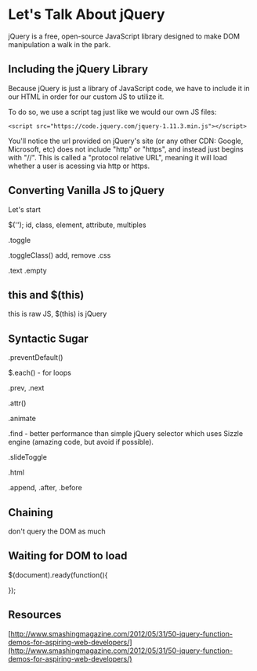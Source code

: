 # Let's Talk About jQuery

jQuery is a free, open-source JavaScript library designed to make DOM manipulation a walk in the park.

## Including the jQuery Library

Because jQuery is just a library of JavaScript code, we have to include it in our HTML in order for our custom JS to utilize it.

To do so, we use a script tag just like we would our own JS files:

	<script src="https://code.jquery.com/jquery-1.11.3.min.js"></script>

You'll notice the url provided on jQuery's site (or any other CDN: Google, Microsoft, etc) does not include "http" or "https", and instead just begins with "//". This is called a "protocol relative URL", meaning it will load whether a user is acessing via http or https.


## Converting Vanilla JS to jQuery

Let's start 

$('');
id, class, element, attribute, multiples

.toggle

.toggleClass() add, remove
.css

.text
.empty

## this and $(this)

this is raw JS, $(this) is jQuery

## Syntactic Sugar

.preventDefault()

$.each() - for loops

.prev, .next

.attr()

.animate

.find - better performance than simple jQuery selector which uses Sizzle engine (amazing code, but avoid if possible).


.slideToggle

.html

.append, .after, .before

## Chaining

don't query the DOM as much

## Waiting for DOM to load

$(document).ready(function(){

});


## Resources

[http://www.smashingmagazine.com/2012/05/31/50-jquery-function-demos-for-aspiring-web-developers/](http://www.smashingmagazine.com/2012/05/31/50-jquery-function-demos-for-aspiring-web-developers/)


